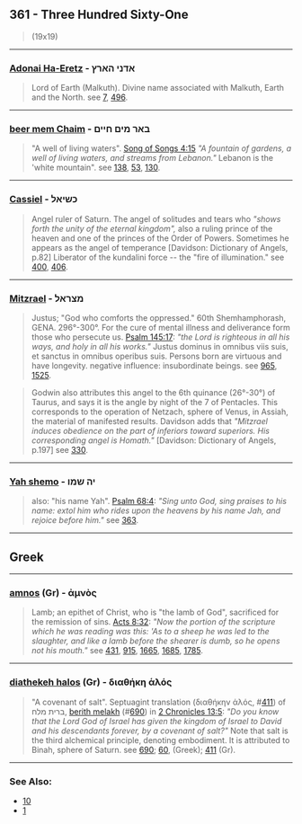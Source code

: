 ## 361 - Three Hundred Sixty-One
> (19x19)

---

### [Adonai Ha-Eretz](/keys/ADNI.HARTz) - אדני הארץ
> Lord of Earth (Malkuth). Divine name associated with Malkuth, Earth and the North. see [7](7), [496](496).

---

### [beer mem Chaim](/keys/BAR.MIM.ChIIM) - באר מים חיים
> "A well of living waters". [Song of Songs 4:15](http://biblehub.com/songs/4-15.htm) *"A fountain of gardens, a well of living waters, and streams from Lebanon."* Lebanon is the 'white mountain". see [138](138), [53](53), [130](130).

---

### [Cassiel](/keys/KShIAL) - כשיאל
> Angel ruler of Saturn. The angel of solitudes and tears who *"shows forth the unity of the eternal kingdom",* also a ruling prince of the heaven and one of the princes of the Order of Powers. Sometimes he appears as the angel of temperance [Davidson: Dictionary of Angels, p.82] Liberator of the kundalini force -- the "fire of illumination." see [400](400), [406](406).

---

### [Mitzrael](/keys/MTzRAL) - מצראל
> Justus; "God who comforts the oppressed." 60th Shemhamphorash, GENA. 296°-300°. For the cure of mental illness and deliverance form those who persecute us. [Psalm 145:17](http://biblehub.com/psalms/145-17.htm): *"the Lord is righteous in all his ways, and holy in all his works."* Justus dominus in omnibus viis suis, et sanctus in omnibus operibus suis. Persons born are virtuous and have longevity. negative influence: insubordinate beings. see [965](965), [1525](1525).

> Godwin also attributes this angel to the 6th quinance (26°-30°) of Taurus, and says it is the angle by night of the 7 of Pentacles. This corresponds to the operation of Netzach, sphere of Venus, in Assiah, the material of manifested results. Davidson adds that *"Mitzrael induces obedience on the part of inferiors toward superiors. His corresponding angel is Homath."* [Davidson: Dictionary of Angels, p.197] see [330](330).

---

### [Yah shemo](/keys/IH.ShMV) - יה שמו
> also: "his name Yah". [Psalm 68:4](http://biblehub.com/psalms/68-4.htm): *"Sing unto God, sing praises to his name: extol him who rides upon the heavens by his name Jah, and rejoice before him."* see [363](363).

---

## Greek

---

### [amnos](/greek?word=amnos) (Gr) - ἀμνὸς
> Lamb; an epithet of Christ, who is "the lamb of God", sacrificed for the remission of sins. [Acts 8:32](http://biblehub.com/acts/8-32.htm): *"Now the portion of the scripture which he was reading was this: 'As to a sheep he was led to the slaughter, and like a lamb before the shearer is dumb, so he opens not his mouth."* see [431](431), [915](915), [1665](1665), [1685](1685), [1785](1785).

---

### [diathekeh halos](/greek?word=diathhkh.alos) (Gr) - διαθήκη ἁλός
> "A covenant of salt". Septuagint translation (διαθήκην ἁλός, #[411](411)) of ברית מלח, [berith melakh](/keys/BRITh.MLCh) (#[690](690)) in [2 Chronicles 13:5](http://biblehub.com/2_chronicles/13-5.htm): *"Do you know that the Lord God of Israel has given the kingdom of Israel to David and his descendants forever, by a covenant of salt?"* Note that salt is the third alchemical principle, denoting embodiment. It is attributed to Binah, sphere of Saturn. see [690](690); [60](60), (Greek); [411](411) (Gr).

---

### See Also:

- [10](10)
- [1](1)
